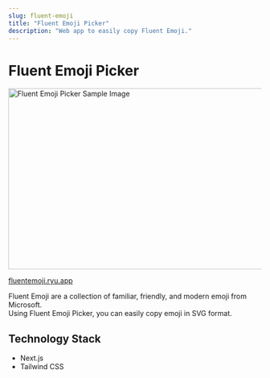 ```yaml
---
slug: fluent-emoji
title: "Fluent Emoji Picker"
description: "Web app to easily copy Fluent Emoji."
---
```


# Fluent Emoji Picker

<img src="/img/projects/fluent-emoji.webp" alt="Fluent Emoji Picker Sample Image" width="1000px" height="360px" loading="eager">

[fluentemoji.ryu.app](https://fluentemoji.ryu.app/)

Fluent Emoji are a collection of familiar, friendly, and modern emoji from Microsoft.  
Using Fluent Emoji Picker, you can easily copy emoji in SVG format.

## Technology Stack

- Next.js
- Tailwind CSS
